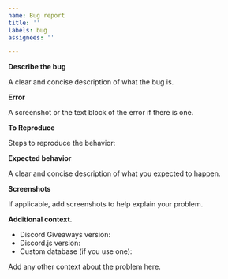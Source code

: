 ```yaml
---
name: Bug report
title: ''
labels: bug
assignees: ''

---
```


<!--

**Before reporting the bug**

- Check if there is already an [open issue](https://github.com/Androz2091/discord-giveaways/issues?q=is%3Aissue+is%3Aopen+label%3Abug) reporting the same bug
- If an issue is already opened, check if you can provide further information inside of the open issue instead of creating a new one

-->

**Describe the bug**  

A clear and concise description of what the bug is.

**Error**  

A screenshot or the text block of the error if there is one.

**To Reproduce**  

Steps to reproduce the behavior:

**Expected behavior**  

A clear and concise description of what you expected to happen.

**Screenshots**  

If applicable, add screenshots to help explain your problem.

**Additional context**. 

* Discord Giveaways version:
* Discord.js version:
* Custom database (if you use one):

Add any other context about the problem here.
